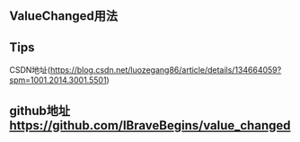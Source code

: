 ## ValueChanged用法
## Tips
CSDN地址(https://blog.csdn.net/luozegang86/article/details/134664059?spm=1001.2014.3001.5501)

## github地址 https://github.com/IBraveBegins/value_changed
